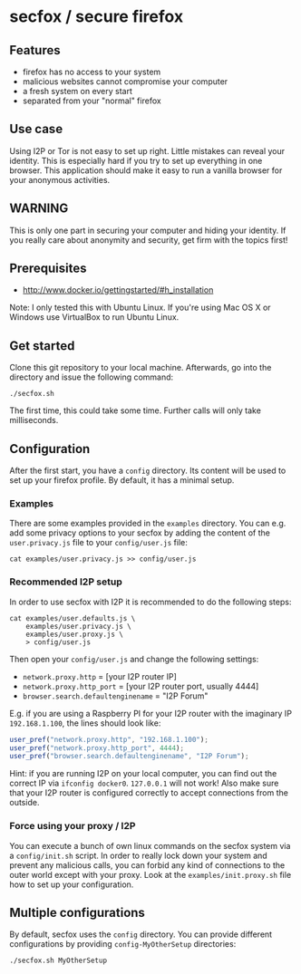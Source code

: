 # secfox / secure firefox


## Features

* firefox has no access to your system
* malicious websites cannot compromise your computer
* a fresh system on every start
* separated from your "normal" firefox


## Use case

Using I2P or Tor is not easy to set up right. Little mistakes can reveal your
identity. This is especially hard if you try to set up everything in one
browser. This application should make it easy to run a vanilla browser for
your anonymous activities.


## WARNING

This is only one part in securing your computer and hiding your identity. If
you really care about anonymity and security, get firm with the topics first!


## Prerequisites

* http://www.docker.io/gettingstarted/#h_installation

Note: I only tested this with Ubuntu Linux. If you're using Mac OS X or Windows
use VirtualBox to run Ubuntu Linux.


## Get started

Clone this git repository to your local machine. Afterwards, go into the
directory and issue the following command:

```Shell
./secfox.sh
```

The first time, this could take some time. Further calls will only take
milliseconds.


## Configuration

After the first start, you have a `config` directory. Its content will be used
to set up your firefox profile. By default, it has a minimal setup.

### Examples

There are some examples provided in the `examples` directory. You can e.g. add
some privacy options to your secfox by adding the content of the
`user.privacy.js` file to your `config/user.js` file:

```Shell
cat examples/user.privacy.js >> config/user.js
```

### Recommended I2P setup

In order to use secfox with I2P it is recommended to do the following steps:

```Shell
cat examples/user.defaults.js \
    examples/user.privacy.js \
    examples/user.proxy.js \
    > config/user.js
```

Then open your `config/user.js` and change the following settings:

* `network.proxy.http` = [your I2P router IP]
* `network.proxy.http_port` = [your I2P router port, usually 4444]
* `browser.search.defaultenginename` = "I2P Forum"

E.g. if you are using a Raspberry PI for your I2P router with the imaginary
IP `192.168.1.100`, the lines should look like:

```JavaScript
user_pref("network.proxy.http", "192.168.1.100");
user_pref("network.proxy.http_port", 4444);
user_pref("browser.search.defaultenginename", "I2P Forum");
```

Hint: if you are running I2P on your local computer, you can find out the
correct IP via `ifconfig docker0`. `127.0.0.1` will not work! Also make sure
that your I2P router is configured correctly to accept connections from the
outside.

### Force using your proxy / I2P

You can execute a bunch of own linux commands on the secfox system via a
`config/init.sh` script. In order to really lock down your system and prevent
any malicious calls, you can forbid any kind of connections to the outer world
except with your proxy. Look at the `examples/init.proxy.sh` file how to set
up your configuration.

## Multiple configurations

By default, secfox uses the `config` directory. You can provide different
configurations by providing `config-MyOtherSetup` directories:

```Shell
./secfox.sh MyOtherSetup
```
